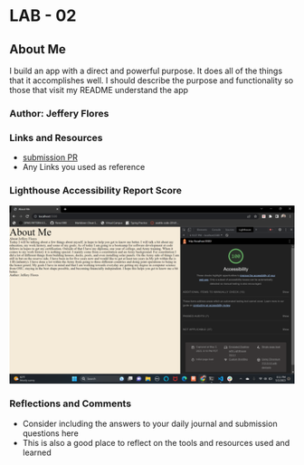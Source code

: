 # LAB - 02

## About Me

I build an app with a direct and powerful purpose. It does all of the things that it accomplishes well. I should describe the purpose and functionality so those that visit my README understand the app

### Author: Jeffery Flores

### Links and Resources

* [submission PR](http://xyz.com)
* Any Links you used as reference

### Lighthouse Accessibility Report Score

![lighthouse score](lh-01.png) 

### Reflections and Comments

* Consider including the answers to your daily journal and submission questions here
* This is also a good place to reflect on the tools and resources used and learned